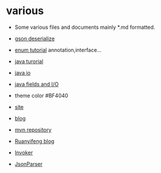 # various
- Some various files and documents mainly *.md formatted.

- [gson deserialize](http://www.javacreed.com/gson-deserialiser-example/)
- [enum tutorial](https://docs.oracle.com/javase/tutorial/java/javaOO/enum.html) annotation,interface...
- [java turorial](http://www.tutorialspoint.com/java)
- [java io](http://www.tutorialspoint.com/java/java_files_io.htm)
- [java fields and I/O](http://www.cnblogs.com/oubo/archive/2012/01/06/2394638.html)
- theme color #BF4040
- [site](http://how2j.cn/?73)
- [blog](http://www.ruanyifeng.com/blog/)
- [mvn repository](http://mvnrepository.com/)
- [Ruanyifeng blog](http://www.ruanyifeng.com/blog/)
- [Invoker](http://www.invokergame.com/)
- [JsonParser](https://gac.codeplex.com/SourceControl/latest#Common/Source/Parsing/Json/ParsingJson_Parser.parser.txt)
